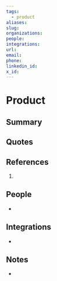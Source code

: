 ```yaml
---
tags:
  - product
aliases: 
slug: 
organizations: 
people: 
integrations: 
url: 
email: 
phone: 
linkedin_id: 
x_id:
---
```


# Product

## Summary


## Quotes


## References

1. 

## People

- 

## Integrations

- 

## Notes

- 